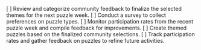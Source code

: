 [ ] Review and categorize community feedback to finalize the selected themes for the next puzzle week.
[ ] Conduct a survey to collect preferences on puzzle types.
[ ] Monitor participation rates from the recent puzzle week and compile feedback for improvements.
[ ] Create themed puzzles based on the finalized community selections.
[ ] Track participation rates and gather feedback on puzzles to refine future activities.